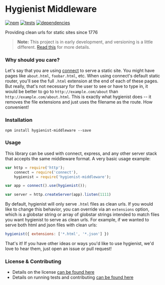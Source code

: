 # Hygienist Middleware

[![npm](http://img.shields.io/npm/v/hygienist-middleware.svg?style=flat)](https://badge.fury.io/js/hygienist-middleware) [![tests](http://img.shields.io/travis/carrot/hygienist-middleware/master.svg?style=flat)](https://travis-ci.org/carrot/hygienist-middleware) [![dependencies](http://img.shields.io/gemnasium/carrot/hygienist-middleware.svg?style=flat)](https://david-dm.org/carrot/hygienist-middleware)

Providing clean urls for static sites since 1776

> **Note:** This project is in early development, and versioning is a little different. [Read this](http://markup.im/#q4_cRZ1Q) for more details.

### Why should you care?

Let's say that you are using [connect](https://github.com/senchalabs/connect) to serve a static site. You might have pages like `about.html`, `foobar.html`, etc. When using connect's default static router, you'll see the full `.html` extension at the end of each of these pages. But really, that's not necessary for the user to see or have to type in, it would be better to go to `http://example.com/about` than `http://example.com/about.html`. This is exactly what hygienist does -- it removes the file extensions and just uses the filename as the route. How convenient!

### Installation

`npm install hygienist-middleware --save`

### Usage

This library can be used with connect, express, and any other server stack that accepts the same middleware format. A very basic usage example:

```js
var http = require('http');
    connect = require('connect'),
    hygienist = require('hygienist-middleware');

var app = connect().use(hygienist());

var server = http.createServer(app).listen(1111)
```

By default, hygienist will only serve `.html` files as clean urls. If you would like to change this behavior, you can override via an `extensions` option, which is a globstar string or array of globstar strings intended to match files you want hygienist to serve as clean urls. For example, if we wanted to serve both html and json files with clean urls:

```js
hygienist({ extensions: ['*.html', '*.json'] })
```

That's it! If you have other ideas or ways you'd like to use hygienist, we'd love to hear them, just open an issue or pull request!

### License & Contributing

- Details on the license [can be found here](LICENSE.md)
- Details on running tests and contributing [can be found here](contributing.md)
